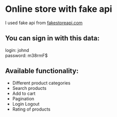 # Online store with fake api

I used fake api from [fakestoreapi.com](https://fakestoreapi.com/)

## You can sign in with this data:

login: johnd  
password: m38rmF$


## Available functionality:

- Different product categories
- Search products
- Add to cart
- Pagination 
- Login Logout
- Rating of products
